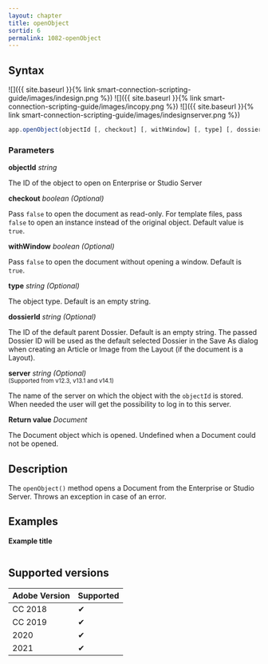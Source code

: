 ```yaml
---
layout: chapter
title: openObject
sortid: 6
permalink: 1082-openObject
---
```

## Syntax

![]({{ site.baseurl }}{% link smart-connection-scripting-guide/images/indesign.png %}) ![]({{ site.baseurl }}{% link smart-connection-scripting-guide/images/incopy.png %}) ![]({{ site.baseurl }}{% link smart-connection-scripting-guide/images/indesignserver.png %})

```javascript
app.openObject(objectId [, checkout] [, withWindow] [, type] [, dossierId]);
```

### Parameters

**objectId** *string*

The ID of the object to open on Enterprise or Studio Server

**checkout** *boolean (Optional)*

Pass `false` to open the document as read-only. For template files, pass `false` to open an instance instead of the original object.
Default value is `true`.

**withWindow** *boolean (Optional)*

Pass `false` to open the document without opening a window.
Default is `true`.

**type** *string (Optional)*

The object type. Default is an empty string.

**dossierId** *string (Optional)*

The ID of the default parent Dossier. Default is an empty string.
The passed Dossier ID will be used as the default selected Dossier in the Save As dialog when creating an Article or Image from the Layout (if the document is a Layout).

**server** *string (Optional)*  
<sub>(Supported from v12.3, v13.1 and v14.1)</sub>

The name of the server on which the object with the `objectId` is stored. When needed the user will get the possibility to log in to this server.

**Return value** *Document*  

The Document object which is opened. Undefined when a Document could not be opened.

## Description

The `openObject()` method opens a Document from the Enterprise or Studio Server. Throws an exception in case of an error.

## Examples

**Example title**

```javascript

```

## Supported versions

| Adobe Version | Supported |
|---------------|-----------|
| CC 2018       | ✔         |
| CC 2019       | ✔         |
| 2020          | ✔         |
| 2021          | ✔         |